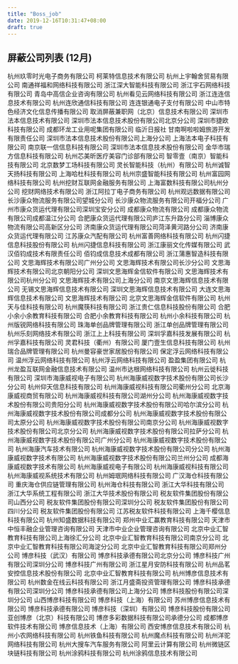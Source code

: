 ```yaml
---
title: "Boss_job"
date: 2019-12-16T10:31:47+08:00
draft: true
---
```


## 屏蔽公司列表 (12月)
杭州玖零时光电子商务有限公司
柯莱特信息技术有限公司
杭州上宇翰舍贸易有限公司
南通祥福和网络科技有限公司
浙江深大智能科技有限公司
浙江宇石网络科技有限公司
青岛中高信企业咨询有限公司
杭州看见云网络科技有限公司
浙江连连信息技术有限公司
杭州连欣通信科技有限公司
连连银通电子支付有限公司
中山市特色经济文化信息传播有限公司
取消屏蔽兼职网（北京）信息技术有限公司
深圳市法本信息技术有限公司
深圳市法本信息技术股份有限公司北京分公司
深圳市捷欧科技有限公司
成都环龙工业用呢集团有限公司
临沂日报社
甘南啊啦啦姆旅游开发有限责任公司
深圳市法本信息技术股份有限公司上海分公司
上海法本电子科技有限公司
南京联一信信息科技有限公司
深圳市法本信息技术股份有限公司
金华市瑞方信息科技有限公司
杭州芯美昕医疗美容门诊部有限公司
智零壹（南京）智能科技有限公司
北京数梦工场科技有限公司
灵长智能科技（杭州）有限公司
杭州诚智天扬科技有限公司
上海哈杜科技有限公司
杭州宗盛智能科技有限公司
杭州富园网络科技有限公司
杭州挖财互联网金融服务有限公司
上海富数科技有限公司杭州分公司
挖财网络技术有限公司
浙江阿拉丁电子商务有限公司
杭州观远数据有限公司
长沙康众物流服务有限公司望城分公司
长沙康众物流服务有限公司开福分公司
广州市康众货运代理有限公司深圳宝安分公司
成都康众物流有限公司
成都康众物流有限公司成都温江分公司
合肥康众货运代理有限公司庐江东升路分公司
淄博康众物流有限公司高新区分公司
济南康众货运代理有限公司菏泽黄河路分公司
济南康众货运代理有限公司
江苏康众汽配有限公司
杭州富善网络科技有限公司
杭州闪捷信息科技股份有限公司
杭州闪捷信息科技有限公司
浙江康丽文化传媒有限公司
武汉佰钧成技术有限责任公司
佰钧成信息技术成都有限公司
浙江蒲惠智造科技有限公司
文思海辉技术有限公司广州分公司
文思海辉技术有限公司长沙分公司
文思海辉技术有限公司北京朝阳分公司
深圳文思海辉金信软件有限公司
文思海辉技术有限公司杭州分公司
文思海辉技术有限公司上海分公司
南京文思海辉信息技术有限公司
无锡文思海辉信息技术有限公司
深圳文思海辉信息技术有限公司
大连文思海辉信息技术有限公司
文思海辉技术有限公司
北京文思海辉金信软件有限公司
杭州天与佳科技有限公司
杭州魔筷科技有限公司
浙江贵仁信息科技股份有限公司
合肥小余小余教育科技有限公司
合肥小余教育科技有限公司
杭州小余科技有限公司
杭州版锐网络科技有限公司
珠海单创品牌管理有限公司
浙江单创品牌管理有限公司
杭州乐刻网络技术有限公司
浙江上上科技有限公司
深圳孚嘉科技发展有限公司
杭州孚嘉科技有限公司
灵君科技（衢州）有限公司
厦门壹生信息科技有限公司
杭州瑞合品牌管理有限公司
杭州曼容豪世家居股份有限公司
保定浮云网络科技有限公司
温州浮云网络科技有限公司
杭州浮云网络科技有限公司
盈盈集团有限公司
杭州龙盈互联网金融信息技术有限公司
温州市达根网络科技有限公司
杭州云徙科技有限公司
深圳市海康威视电子有限公司
杭州海康威视数字技术股份有限公司长沙分公司
杭州仰天信息科技有限公司
杭州海康威视科技有限公司衢州分公司
北京海康威视商贸有限公司
杭州海康威视科技有限公司湖州分公司
杭州海康威视数字技术股份有限公司贵阳分公司
杭州海康威视数字技术股份有限公司哈尔滨分公司
杭州海康威视数字技术股份有限公司成都分公司
杭州海康威视数字技术股份有限公司太原分公司
杭州海康威视数字技术股份有限公司南京分公司
杭州海康威视数字技术股份有限公司北京分公司
杭州海康威视数字技术股份有限公司拉萨分公司
杭州海康威视数字技术股份有限公司广州分公司
杭州海康威视数字技术股份有限公司
杭州海康汽车技术有限公司
杭州海康威视数字技术股份有限公司分公司
杭州海康威视数字技术有限公司
杭州海康威视数字技术股份有限公司兰州分公司
成都海康威视数字技术有限公司
杭州海康威视电子有限公司
杭州海康威视科技有限公司
杭州海康威视系统技术有限公司
杭州姆珉网络科技有限公司
广汉海仓科技有限公司
重庆海仓供应链管理有限公司
杭州海仓科技有限公司
浙江大华科技有限公司
浙江大华系统工程有限公司
浙江大华技术股份有限公司
税友软件集团股份有限公司山西分公司
税友软件集团股份有限公司深圳分公司
税友软件集团股份有限公司四川分公司
税友软件集团股份有限公司
江苏税友软件科技有限公司
上海千樱信息科技有限公司
杭州知盛数据科技有限公司
郑州中业汇赢教育科技有限公司
天津市中恒丰融企业管理咨询有限公司
天津市中业企业管理咨询有限公司
北京中业汇智教育科技有限公司上海徐汇分公司
北京中业汇智教育科技有限公司南京分公司
北京中业汇智教育科技有限公司海淀分公司
北京中业汇智教育科技有限公司郑州分公司
博彦科技（武汉）有限公司
博彦科技承德有限公司北京分公司
博彦科技广州有限公司深圳分公司
博彦科技广州有限公司
浙江星月安防科技有限公司
杭州品茗安控信息技术股份有限公司
北京中业汇智教育科技有限公司
杭州博彦信息技术有限公司
杭州数金在线云科技有限公司
浙江月盛斋投资管理有限公司
博彦科技承德有限公司深圳分公司
博彦科技承德有限公司上海分公司
博彦科技股份有限公司深圳分公司
山西博彦科技有限公司
博彦科技（上海）有限公司
苏州博彦信息技术有限公司
博彦科技承德有限公司
博彦科技（深圳）有限公司
博彦科技股份有限公司
亚创博彦（北京）科技有限公司
博彦多彩数据科技有限公司承德分公司
成都博彦软件技术有限公司
博彦信息技术（上海）有限公司
西安博彦信息技术有限公司
杭州小农网络科技有限公司
杭州铁鱼科技有限公司
杭州魔点科技有限公司
杭州洋驼网络科技有限公司
杭州大搜车汽车服务有限公司
阿里云计算有限公司
杭州微链区块链科技有限公司
杭州涂鸦科技有限公司
杭州涂鸦信息技术有限公司